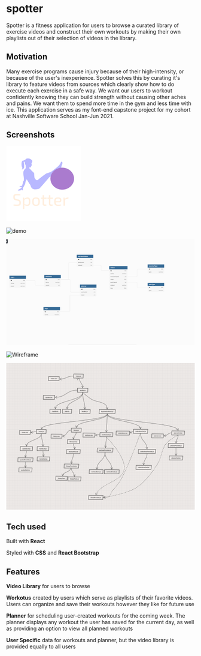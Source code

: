 # spotter
Spotter is a fitness application for users to browse a curated library of exercise videos and construct their own workouts by making their own playlists out of their selection of videos in the library.

## Motivation
Many exercise programs cause injury because of their high-intensity, or because of the user's inexperience.
Spotter solves this by curating it's library to feature videos from sources which clearly show how to do execute each exercise in a safe way.
We want our users to workout confidently knowing they can build strength without causing other aches and pains. We want them to spend more time in the gym and less time with ice.
This application serves as my font-end capstone project for my cohort at Nashville Software School Jan-Jun 2021. 

## Screenshots

![logo](./images/logo-antique-white.png)

![demo](./images/spotter-demo)

![ERD](./images/spotter-ERD.png)

![Wireframe](./images/spotter-wireframe/png)

![Dependency](./images/spotter-dependency.png)

## Tech used
Built with **React**

Styled with **CSS** and **React Bootstrap**

## Features
**Video Library** for users to browse

**Workotus** created by users which serve as playlists of their favorite videos. Users can organize and save their workouts however they like for future use

**Planner** for scheduling user-created workouts for the coming week. The planner displays any workout the user has saved for the current day, as well as providing an option to view all planned workouts 

**User Specific** data for workouts and planner, but the video library is provided equally to all users